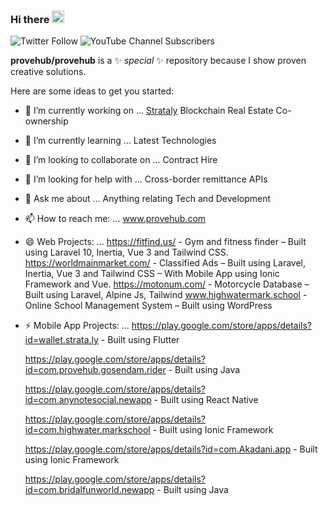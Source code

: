 ### Hi there <img src="https://provehub.com/wp-content/uploads/2023/04/waving-hand_1f44b.gif" width="20px" />

![Twitter Follow](https://img.shields.io/twitter/follow/provehub?style=social) ![YouTube Channel Subscribers](https://img.shields.io/youtube/channel/subscribers/UCDTNTuIc8tv6Q29zYMTpXJg?label=Subscribe&style=social)


**provehub/provehub** is a ✨ _special_ ✨ repository because I show proven creative solutions.

Here are some ideas to get you started:

- 🔭 I’m currently working on ... <a href="https://strataly.com/" target="_blank">Strataly</a> Blockchain Real Estate Co-ownership
- 🌱 I’m currently learning ... Latest Technologies 
- 👯 I’m looking to collaborate on ... Contract Hire
- 🤔 I’m looking for help with ... Cross-border remittance APIs
- 💬 Ask me about ... Anything relating Tech and Development
- 📫 How to reach me: ... www.provehub.com
- 😄 Web Projects: ...
      https://fitfind.us/ - Gym and fitness finder – Built using Laravel 10, Inertia, Vue 3 and Tailwind CSS.
      https://worldmainmarket.com/ - Classified Ads – Built using Laravel, Inertia, Vue 3 and Tailwind CSS – With Mobile App using Ionic Framework and Vue.
      https://motonum.com/ - Motorcycle Database – Built using Laravel, Alpine Js, Tailwind
      www.highwatermark.school - Online School Management System – Built using WordPress

- ⚡ Mobile App Projects: ...
    https://play.google.com/store/apps/details?id=wallet.strata.ly - Built using Flutter

    https://play.google.com/store/apps/details?id=com.provehub.gosendam.rider - Built using Java

    https://play.google.com/store/apps/details?id=com.anynotesocial.newapp - Built using React Native

    https://play.google.com/store/apps/details?id=com.highwater.markschool - Built using Ionic Framework

    https://play.google.com/store/apps/details?id=com.Akadani.app - Built using Ionic Framework

    https://play.google.com/store/apps/details?id=com.bridalfunworld.newapp - Built using Java

